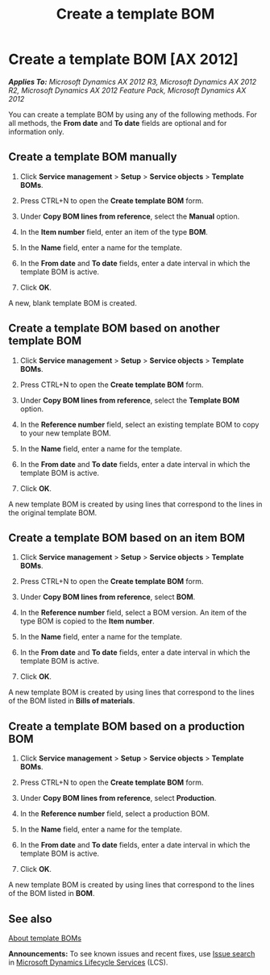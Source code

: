 ﻿---
title: Create a template BOM
TOCTitle: Create a template BOM
ms:assetid: 9c996197-facf-4df5-8c38-ac3cc1623226
ms:mtpsurl: https://technet.microsoft.com/en-us/library/Aa571695(v=AX.60)
ms:contentKeyID: 36058733
ms.date: 04/18/2014
mtps_version: v=AX.60
---

# Create a template BOM [AX 2012]


_**Applies To:** Microsoft Dynamics AX 2012 R3, Microsoft Dynamics AX 2012 R2, Microsoft Dynamics AX 2012 Feature Pack, Microsoft Dynamics AX 2012_

You can create a template BOM by using any of the following methods. For all methods, the **From date** and **To date** fields are optional and for information only.

## Create a template BOM manually

1.  Click **Service management** \> **Setup** \> **Service objects** \> **Template BOMs**.

2.  Press CTRL+N to open the **Create template BOM** form.

3.  Under **Copy BOM lines from reference**, select the **Manual** option.

4.  In the **Item number** field, enter an item of the type **BOM**.

5.  In the **Name** field, enter a name for the template.

6.  In the **From date** and **To date** fields, enter a date interval in which the template BOM is active.

7.  Click **OK**.

A new, blank template BOM is created.

## Create a template BOM based on another template BOM

1.  Click **Service management** \> **Setup** \> **Service objects** \> **Template BOMs**.

2.  Press CTRL+N to open the **Create template BOM** form.

3.  Under **Copy BOM lines from reference**, select the **Template BOM** option.

4.  In the **Reference number** field, select an existing template BOM to copy to your new template BOM.

5.  In the **Name** field, enter a name for the template.

6.  In the **From date** and **To date** fields, enter a date interval in which the template BOM is active.

7.  Click **OK**.

A new template BOM is created by using lines that correspond to the lines in the original template BOM.

## Create a template BOM based on an item BOM

1.  Click **Service management** \> **Setup** \> **Service objects** \> **Template BOMs**.

2.  Press CTRL+N to open the **Create template BOM** form.

3.  Under **Copy BOM lines from reference**, select **BOM**.

4.  In the **Reference number** field, select a BOM version. An item of the type BOM is copied to the **Item number**.

5.  In the **Name** field, enter a name for the template.

6.  In the **From date** and **To date** fields, enter a date interval in which the template BOM is active.

7.  Click **OK**.

A new template BOM is created by using lines that correspond to the lines of the BOM listed in **Bills of materials**.

## Create a template BOM based on a production BOM

1.  Click **Service management** \> **Setup** \> **Service objects** \> **Template BOMs**.

2.  Press CTRL+N to open the **Create template BOM** form.

3.  Under **Copy BOM lines from reference**, select **Production**.

4.  In the **Reference number** field, select a production BOM.

5.  In the **Name** field, enter a name for the template.

6.  In the **From date** and **To date** fields, enter a date interval in which the template BOM is active.

7.  Click **OK**.

A new template BOM is created by using lines that correspond to the lines of the BOM listed in **BOM**.

## See also

[About template BOMs](about-template-boms.md)

  
**Announcements:** To see known issues and recent fixes, use [Issue search](http://go.microsoft.com/fwlink/?linkid=389258) in [Microsoft Dynamics Lifecycle Services](http://go.microsoft.com/fwlink/?linkid=306505) (LCS).

